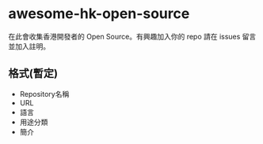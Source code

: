 # awesome-hk-open-source
在此會收集香港開發者的 Open Source。有興趣加入你的 repo 請在 issues 留言並加入註明。


## 格式(暫定)
* Repository名稱
* URL
* 語言
* 用途分類
* 簡介

